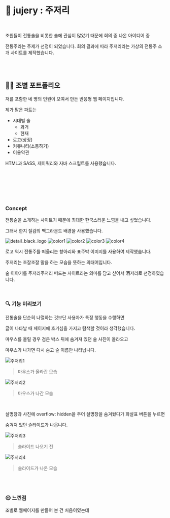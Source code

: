 #  :sake: jujery : 주저리

<br/>

조원들이 전통술을 비롯한 술에 관심이 많았기 때문에 회의 중 나온 아이디어 중

전통주라는 주제가 선정이 되었습니다. 회의 결과에 따라 주저리라는 가상의 전통주 소개 사이트를 제작했습니다. 

<br/><br/>

## :two_men_holding_hands::two_men_holding_hands: 조별 포트폴리오

저를 포함한 네 명의 인원이 모여서 만든 반응형 웹 페이지입니다.

제가 맡은 파트는 
- 시대별 술 
  - 과거
  - 현재
- 로고(상징)
- 커뮤니티(소통하기)
- 이용약관

HTML과 SASS, 제이쿼리와 자바 스크립트를 사용했습니다.

<br/><br/><br/><br/><br/>

### Concept

전통술을 소개하는 사이트기 때문에 최대한 한국스러운 느낌을 내고 싶었습니다. 

그래서 한지 질감의 백그라운드 배경을 사용했습니다.

![detail_black_logo](https://user-images.githubusercontent.com/114633681/214970823-2e1662e3-6d7f-44d2-a56e-c3dd8dd90cb7.png)
![color1](https://user-images.githubusercontent.com/114633681/214970898-97a8834b-66ac-4411-839c-4c5a61103880.png)
![color2](https://user-images.githubusercontent.com/114633681/214970859-eb960857-a333-4beb-9b6f-f6ff1d204284.png)
![color3](https://user-images.githubusercontent.com/114633681/214970912-ef46c543-9931-447f-911e-ab4d684f8c91.png)
![color4](https://user-images.githubusercontent.com/114633681/214970926-25e50ab2-c46d-4440-93b2-340b7bbafc5f.png)

로고 역시 전통주를 떠올리는 항아리와 표주박 이미지를 사용하여 제작했습니다. 



주저리는 조잘조잘 말을 하는 모습을 뜻하는 의태어입니다.

술 이야기를 주저리주저리 떠드는 사이트라는 의미를 담고 싶어서 酒저리로 선정하였습니다.

<br/>

### :mag: 기능 미리보기

전통술을 단순히 나열하는 것보단 사용자가 특정 행동을 수행하면 

글이 나타날 때 페이지에 호기심을 가지고 탐색할 것이라 생각했습니다.

마우스를 올릴 경우 검은 박스 뒤에 숨겨져 있던 술 사진이 올라오고 

마우스가 나가면 다시 숨고 술 이름만 나타납니다.

![주저리1](https://user-images.githubusercontent.com/114633681/214969212-1cd7975c-f61b-4710-be4f-c690f163e481.jpg)
> 마우스가 올라간 모습

![주저리2](https://user-images.githubusercontent.com/114633681/214969221-b76c6a2d-1741-4f4f-8cca-6d7da051288b.jpg)
> 마우스가 나간 모습

<br/>

설명창과 사진에 overflow: hidden을 주어 설명창을 숨겨뒀다가 화살표 버튼을 누르면 

숨겨져 있던 슬라이드가 나옵니다.

![주저리3](https://user-images.githubusercontent.com/114633681/214969227-7cdeacd8-1b90-4a44-b3b0-efb61d62f0bf.jpg)
> 슬라이드 나오기 전

![주저리4](https://user-images.githubusercontent.com/114633681/214969231-b6aa576c-26b5-4373-b002-e4af3fb8582f.jpg)
> 슬라이드가 나온 모습

<br/><br/>

### :relieved: 느낀점

조별로 웹페이지를 만들어 본 건 처음이였는데 
